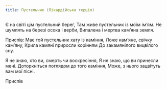 ```yaml
---
title: Пустельник (Пікардійська терція)
---
```


Є на світі цім пустельний берег,
Там живе пустельник із моїм ім’ям.
Не шумлять на березі осока і верби,
Випалена і мертва кам’яна земля.

Приспів:
Має той пустельник хату із каміння,
Ложе кам’яне, свічку кам’яну,
Крила камяні приросли корінням
До закамянілого вицвілого сну.

Я не знаю, хто ви, смерть чи воскресіння,
Я не знаю, що ви принесли мені.
Доторкніться поглядом до того каміння,
Може, з нього зацвітуть вам мої пісні.

Приспів
